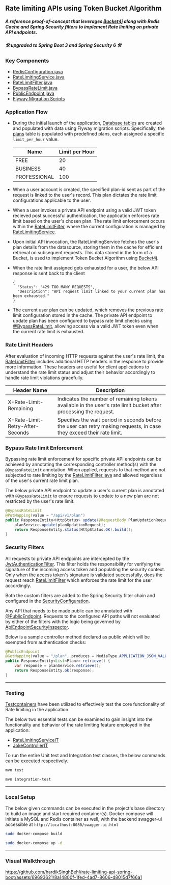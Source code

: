 ## Rate limiting APIs using Token Bucket Algorithm
##### A reference proof-of-concept that leverages [Bucket4j](https://github.com/bucket4j/bucket4j) along with Redis Cache and Spring Security filters to implement Rate limiting on private API endpoints. 
##### 🛠 upgraded to Spring Boot 3 and Spring Security 6 🛠 

### Key Components
* [RedisConfiguration.java](https://github.com/hardikSinghBehl/rate-limiting-api-spring-boot/blob/main/src/main/java/com/behl/overseer/configuration/RedisConfiguration.java)
* [RateLimitingService.java](https://github.com/hardikSinghBehl/rate-limiting-api-spring-boot/blob/main/src/main/java/com/behl/overseer/service/RateLimitingService.java)
* [RateLimitFilter.java](https://github.com/hardikSinghBehl/rate-limiting-api-spring-boot/blob/main/src/main/java/com/behl/overseer/filter/RateLimitFilter.java)
* [BypassRateLimit.java](https://github.com/hardikSinghBehl/rate-limiting-api-spring-boot/blob/main/src/main/java/com/behl/overseer/configuration/BypassRateLimit.java)
* [PublicEndpoint.java](https://github.com/hardikSinghBehl/rate-limiting-api-spring-boot/blob/main/src/main/java/com/behl/overseer/configuration/PublicEndpoint.java)
* [Flyway Migration Scripts](https://github.com/hardikSinghBehl/rate-limiting-api-spring-boot/blob/main/src/main/resources/db/migration)

### Application Flow
* During the initial launch of the application, [Database tables](https://github.com/hardikSinghBehl/rate-limiting-api-spring-boot/blob/main/documentation/database_diagram.png) are created and populated with data using Flyway migration scripts. Specifically, the [plans](https://github.com/hardikSinghBehl/rate-limiting-api-spring-boot/blob/main/src/main/resources/db/migration/V002__adding_plans.sql) table is populated with predefined plans, each assigned a specific `limit_per_hour` value.

    | Name          | Limit per Hour |
    |---------------|----------------|
    | FREE          | 20             |
    | BUSINESS      | 40             |
    | PROFESSIONAL  | 100            |
  
* When a user account is created, the specified plan-id sent as part of the request is linked to the user's record. This plan dictates the rate limit configurations applicable to the user.
* When a user invokes a private API endpoint using a valid JWT token recieved post successful authentication, the application enforces rate limit based on the user's chosen plan. The rate limit enforcement occurs within the [RateLimitFilter](https://github.com/hardikSinghBehl/rate-limiting-api-spring-boot/blob/main/src/main/java/com/behl/overseer/filter/RateLimitFilter.java), where the current configuration is managed by [RateLimitingService](https://github.com/hardikSinghBehl/rate-limiting-api-spring-boot/blob/main/src/main/java/com/behl/overseer/service/RateLimitingService.java).
* Upon initial API invocation, the RateLimitingService fetches the user's plan details from the datasource, storing them in the cache for efficient retrieval on subsequent requests. This data stored in the form of a Bucket, is used to implement Token Bucket Algorithm using [Bucket4j](https://github.com/bucket4j/bucket4j).
* When the rate limit assigned gets exhausted for a user, the below API response is sent back to the client  
    ```
    {
      "Status": "429 TOO_MANY_REQUESTS",
      "Description": "API request limit linked to your current plan has been exhausted."
    }
    ```
* The current user plan can be updated, which removes the previous rate limit configuration stored in the cache. The private API endpoint to update plan has been configured to bypass rate limit checks using [@BypassRateLimit](https://github.com/hardikSinghBehl/rate-limiting-api-spring-boot/blob/main/src/main/java/com/behl/overseer/configuration/BypassRateLimit.java), allowing access via a valid JWT token even when the current rate limit is exhausted.

### Rate Limit Headers
After evaluation of incoming HTTP requests against the user's rate limit, the [RateLimitFilter](https://github.com/hardikSinghBehl/rate-limiting-api-spring-boot/blob/main/src/main/java/com/behl/overseer/filter/RateLimitFilter.java) includes additional HTTP headers in the response to provide more information. These headers are useful for client applications to understand the rate limit status and adjust their behavior accordingly to handle rate limit violations gracefully.

| Header Name                    | Description                                                                                                         |
|--------------------------------|---------------------------------------------------------------------------------------------------------------------|
| X-Rate-Limit-Remaining         | Indicates the number of remaining tokens available in the user's rate limit bucket after processing the request.   |
| X-Rate-Limit-Retry-After-Seconds | Specifies the wait period in seconds before the user can retry making requests, in case they exceed their rate limit. |

### Bypass Rate limit Enforcement
Bypassing rate limit enforcement for specific private API endpoints can be achieved by annotating the corresponding controller method(s) with the `@BypassRateLimit` annotation. When applied, requests to that method are not subjected to rate limiting by the [RateLimitFilter.java](https://github.com/hardikSinghBehl/rate-limiting-api-spring-boot/blob/main/src/main/java/com/behl/overseer/filter/RateLimitFilter.java) and allowed regardless of the user's current rate limit plan.

The below private API endpoint to update a user's current plan is annotated with `@BypassRateLimit` to ensure requests to update to a new plan are not restricted by the user's rate limit.

```java
@BypassRateLimit
@PutMapping(value = "/api/v1/plan")
public ResponseEntity<HttpStatus> update(@RequestBody PlanUpdationRequest planUpdationRequest) {
    planService.update(planUpdationRequest);
    return ResponseEntity.status(HttpStatus.OK).build();
}
```

### Security Filters

All requests to private API endpoints are intercepted by the [JwtAuthenticationFilter](https://github.com/hardikSinghBehl/rate-limiting-api-spring-boot/blob/main/src/main/java/com/behl/overseer/filter/JwtAuthenticationFilter.java). This filter holds the responsibility for verifying the signature of the incoming access token and populating the security context. Only when the access token's signature is validated successfully, does the request reach [RateLimitFilter](https://github.com/hardikSinghBehl/rate-limiting-api-spring-boot/blob/main/src/main/java/com/behl/overseer/filter/RateLimitFilter.java) which enforces the rate limit for the user accordingly.

Both the custom filters are added to the Spring Security filter chain and configured in the [SecurityConfiguration](https://github.com/hardikSinghBehl/rate-limiting-api-spring-boot/blob/main/src/main/java/com/behl/overseer/configuration/SecurityConfiguration.java).

Any API that needs to be made public can be annotated with [@PublicEndpoint](https://github.com/hardikSinghBehl/rate-limiting-api-spring-boot/blob/main/src/main/java/com/behl/overseer/configuration/PublicEndpoint.java). Requests to the configured API paths will not evaluated by either of the filters with the logic being governed by [ApiEndpointSecurityInspector](https://github.com/hardikSinghBehl/rate-limiting-api-spring-boot/blob/main/src/main/java/com/behl/overseer/utility/ApiEndpointSecurityInspector.java).

Below is a sample controller method declared as public which will be exempted from authentication checks:

```java
@PublicEndpoint
@GetMapping(value = "/plan", produces = MediaType.APPLICATION_JSON_VALUE)
public ResponseEntity<List<Plan>> retrieve() {
    var response = planService.retrieve();
    return ResponseEntity.ok(response);
}
```

---
### Testing

[Testcontainers](https://github.com/testcontainers/testcontainers-java) have been utilized to effectively test the core functionality of Rate limiting in the application.

The below two essential tests can be examined to gain insight into the functionality and behavior of the rate limiting feature employed in the application:

* [RateLimitingServiceIT](https://github.com/hardikSinghBehl/rate-limiting-api-spring-boot/blob/main/src/test/java/com/behl/overseer/service/RateLimitingServiceIT.java)
* [JokeControllerIT](https://github.com/hardikSinghBehl/rate-limiting-api-spring-boot/blob/main/src/test/java/com/behl/overseer/controller/JokeControllerIT.java)

To run the entire Unit test and Integration test classes, the below commands can be executed respectively.

```bash
mvn test
```
```bash
mvn integration-test
```

---
### Local Setup
The below given commands can be executed in the project's base directory to build an image and start required container(s). Docker compose will initiate a MySQL and Redis container as well, with the backend swagger-ui accessible at `http://localhost:8080/swagger-ui.html`
```bash
sudo docker-compose build
```
```bash
sudo docker-compose up -d
```

---
### Visual Walkthrough

https://github.com/hardikSinghBehl/rate-limiting-api-spring-boot/assets/69693621/8a14800f-1fed-4ad7-8606-d8015d7f66a1

